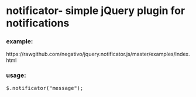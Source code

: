 <h1>notificator- simple jQuery plugin for notifications</h1>

<h3>example:</h3>
  https://rawgithub.com/negativo/jquery.notificator.js/master/examples/index.html
<h3>usage: </h3>

<pre>
$.notificator("message");
</pre>
